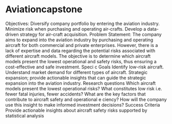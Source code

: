 # Aviationcapstone
 Objectives:
 Diversify company portfolio by entering the aviation industry.
 Minimize risk when purchasing and operating air-crafts.
 Develop a data-driven strategy for air-craft acquisition.
 Problem Statement:
 The company aims to expand into the aviation industry by purchasing and operating aircraft for both commercial and private
 enterprises. However, there is a lack of expertise and data regarding the potential risks associated with different aircraft
 models. The objective is to determine which aircraft models present the lowest operational and safety risks, thus ensuring a
 cost-effective and safe investment.
 Speci c Goals
 Identify low-risk aircraft.
 Understand market demand for different types of aircraft.
 Strategic expansion; provide actionable insights that can guide the strategic expansion into the
 aviation industry.
 Research questions
 Which aircraft models present the lowest operational risks?
 What constitutes low risk i.e. fewer fatal injuries, fewer accidents?
 What are the key factors that contribute to aircraft safety and operational e ciency?
 How will the company use this insight to make informed investment decisions?
 Success Criteria
 Provide actionable insights about aircraft safety risks supported by statistical analysis
